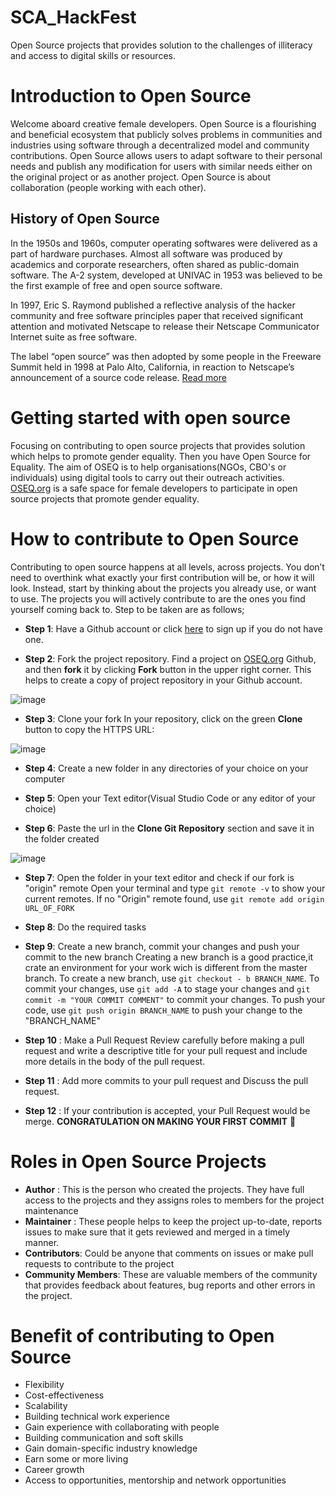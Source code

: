 # SCA_HackFest
Open Source projects that provides solution to the challenges of illiteracy and access to digital skills or resources. 

# Introduction to Open Source
Welcome aboard creative female developers. Open Source is a flourishing and beneficial ecosystem that publicly solves problems in communities and industries using software through a decentralized model and community contributions. Open Source allows users to adapt software to their personal needs and publish any modification for users with similar needs either on the original project or as another project. Open Source is about collaboration (people working with each other).

## History of Open Source

In the 1950s and 1960s, computer operating softwares were delivered as a part of hardware purchases. Almost all software was produced by academics and corporate researchers, often shared as public-domain software. The A-2 system, developed at UNIVAC in 1953 was believed to be the first example of free and open source software.

In 1997, Eric S. Raymond published a reflective analysis of the hacker community and free software principles paper that received significant attention and motivated Netscape to release their Netscape Communicator Internet suite as free software.

The label “open source” was then adopted by some people in the Freeware Summit held in 1998 at Palo Alto, California, in reaction to Netscape’s announcement of a source code release. [Read more](https://en.wikipedia.org/wiki/History_of_free_and_open-source_software)

# Getting started with open source

Focusing on contributing to open source projects that provides solution which helps to promote gender equality. Then you have Open Source for Equality. The aim of OSEQ is to help organisations(NGOs, CBO's or individuals) using digital tools to carry out their outreach activities. [OSEQ.org](https://www.oseq.org/) is a safe space for female developers to participate in open source projects that promote gender equality.

# How to contribute to Open Source

Contributing to open source happens at all levels, across projects. You don’t need to overthink what exactly your first contribution will be, or how it will look. Instead, start by thinking about the projects you already use, or want to use. The projects you will actively contribute to are the ones you find yourself coming back to. Step to be taken are as follows;

- **Step 1**: Have a Github account or click [here](https://github.com/signup) to sign up if you do not have one.

- **Step 2**: Fork the project repository.
Find a project on [OSEQ.org](https://www.oseq.org/) Github, and then **fork** it by clicking **Fork** button in the upper right corner. This helps to create a copy of project repository in your Github account.

![image](https://user-images.githubusercontent.com/37791436/198711953-95f0aab9-e92e-4d7e-ac87-e8c5fe841192.png)



- **Step 3**: Clone your fork
In your repository, click on the green **Clone** button to copy the HTTPS URL:

![image](https://user-images.githubusercontent.com/37791436/198712309-8c677bec-9872-4f78-b10b-ea02cee36901.png)

- **Step 4**: Create a new folder in any directories of your choice on your computer

- **Step 5**: Open your Text editor(Visual Studio Code or any editor of your choice)

- **Step 6**: Paste the url in the **Clone Git Repository** section and save it in the folder created

![image](https://user-images.githubusercontent.com/37791436/198712726-1a00f3b3-01ab-4865-b71e-40c169f04cc9.png)


- **Step 7**: Open the folder in your text editor and check if our fork is "origin" remote
Open your terminal and type ``git remote -v`` to show your current remotes. If no "Origin" remote found, use ``git remote add origin URL_OF_FORK``

- **Step 8**: Do the required tasks

- **Step 9**: Create a new branch, commit your changes and push your commit to the new branch
Creating a new branch is a good practice,it crate an environment for your work wich is different from the master branch. To create a new branch, use ``git checkout - b BRANCH_NAME``.
To commit your changes, use ``git add -A`` to stage your changes and ``git commit -m "YOUR COMMIT COMMENT"`` to commit your changes.
To push your code, use ``git push origin BRANCH_NAME`` to push your change to the "BRANCH_NAME"

- **Step 10** : Make a Pull Request
Review carefully before making a pull request and write a descriptive title for your pull request and  include more details in the body of the pull request.

- **Step 11** : Add more commits to your pull request and Discuss  the pull request.

- **Step 12** : If your contribution is accepted, your Pull Request would be merge.
**CONGRATULATION ON MAKING YOUR FIRST COMMIT** :tada:

# Roles in Open Source Projects
- **Author** : This is the person who created the projects. They have full access to the projects and they assigns roles to members for the project maintenance
- **Maintainer** : These people helps to keep the project up-to-date, reports issues to make sure that it gets reviewed and merged in a timely manner.
-  **Contributors**: Could be anyone that comments on issues or make pull requests to contribute to the project
- **Community Members**: These are valuable members of the community that provides feedback about features, bug reports and other errors in the project.

# Benefit of contributing to Open Source
- Flexibility
- Cost-effectiveness
- Scalability
- Building technical work experience
- Gain experience with collaborating with people
- Building communication and soft skills
- Gain domain-specific industry knowledge
- Earn some or more living
- Career growth
- Access to opportunities, mentorship and network opportunities
